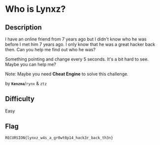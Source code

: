 # Who is Lynxz?

## Description

I have an online friend from 7 years ago but I didn't know who he was before I met him 7 years ago. I only know that he was a great hacker back then. Can you help me find out who he was?

Something pointing and change every 5 seconds. It's a bit hard to see. Maybe you can help me?

Note: Maybe you need **Cheat Engine** to solve this challenge.

by **`Kenzma`**/`rynx` & `ztz`

## Difficulty

Easy

## Flag

`RECURSION{lynxz_w4s_a_gr0wt0p14_hack3r_back_th3n}`

